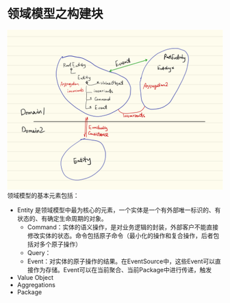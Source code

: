 # 领域模型之构建块

![](/assets/ddd-elements.jpeg)领域模型的基本元素包括：

* Entity 是领域模型中最为核心的元素，一个实体是一个有外部唯一标识的、有状态的、有确定生命周期的对象。
  * Command：实体的语义操作，是对业务逻辑的封装，外部客户不能直接修改实体的状态。命令包括原子命令（最小化的操作和复合操作，后者包括对多个原子操作）
  * Query：
  * Event：对实体的原子操作的结果。在EventSource中，这些Event可以直接作为存储。Event可以在当前聚合、当前Package中进行传递，触发
* Value Object
* Aggregations
* Package





